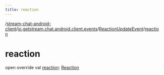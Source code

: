 ```yaml
---
title: reaction
---
```

/[stream-chat-android-client](../../index.md)/[io.getstream.chat.android.client.events](../index.md)/[ReactionUpdateEvent](index.md)/[reaction](reaction.md)  
  
  
  
# reaction  
open override val [reaction](reaction.md): [Reaction](../../io.getstream.chat.android.client.models/Reaction/index.md)
